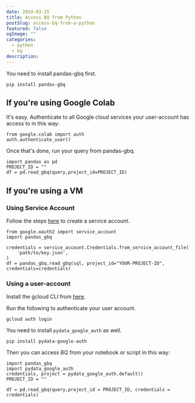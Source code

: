 ```yaml
---
date: 2024-03-15
title: Access BQ from Python
postSlug: access-bq-from-a-python
featured: false
ogImage: ""
categories:
  - python
  - bq
description:
---
```


You need to install pandas-gbq first.

```
pip install pandas-gbq
```



## If you're using Google Colab

It's easy. Authenticate to all Google cloud services your user-account has access to in this way:

```
from google.colab import auth
auth.authenticate_user()
```

Once that's done, run your query from pandas-gbq.

```
import pandas as pd
PROJECT_ID = ""
df = pd.read_gbq(query,project_id=PROJECT_ID)
```


## If you're using a VM

### Using Service Account

Follow the steps [here](https://cloud.google.com/iam/docs/service-accounts-create) to create a service account.

```
from google.oauth2 import service_account
import pandas_gbq

credentials = service_account.Credentials.from_service_account_file(
    'path/to/key.json',
)
df = pandas_gbq.read_gbq(sql, project_id="YOUR-PROJECT-ID", credentials=credentials)
```


### Using a user-account

Install the gcloud CLI from [here](https://cloud.google.com/sdk/docs/install).

Run the following to authenticate your user account.
```
gcloud auth login
```

You need to install `pydata_google_auth` as well.

```
pip install pydata-google-auth
```

Then you can access BQ from your notebook or script in this way:

```
import pandas_gbq
import pydata_google_auth
credentials, project = pydata_google_auth.default()
PROJECT_ID = ""

df = pd.read_gbq(query,project_id = PROJECT_ID, credentials = credentials)
```
